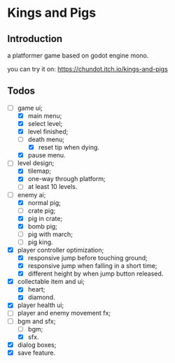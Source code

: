 # Kings and Pigs

## Introduction

a platformer game based on godot engine mono.

you can try it on: https://chundot.itch.io/kings-and-pigs

## Todos

- [ ] game ui;
  - [x] main menu;
  - [x] select level;
  - [x] level finished;
  - [ ] death menu;
    - [x] reset tip when dying.
  - [x] pause menu.
- [ ] level design;
  - [x] tilemap;
  - [x] one-way through platform;
  - [ ] at least 10 levels.
- [ ] enemy ai;
  - [x] normal pig;
  - [ ] crate pig;
  - [x] pig in crate;
  - [x] bomb pig;
  - [ ] pig with march;
  - [ ] pig king.
- [x] player controller optimization;
  - [x] responsive jump before touching ground;
  - [x] responsive jump when falling in a short time;
  - [x] different height by when jump button released.
- [x] collectable item and ui;
  - [x] heart;
  - [x] diamond.
- [x] player health ui;
- [ ] player and enemy movement fx;
- [ ] bgm and sfx;
  - [ ] bgm;
  - [x] sfx.
- [x] dialog boxes;
- [x] save feature.
